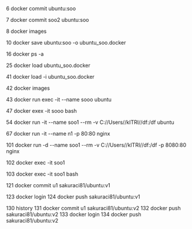 
   6 docker commit ubuntu:soo
   
   7 docker commit soo2 ubuntu:soo
   
   8 docker images
   
  10 docker save ubuntu:soo -o ubuntu_soo.docker
  
  16 docker ps -a
  
  25 docker load ubuntu_soo.docker
  
  41 docker load -i ubuntu_soo.docker
  
  42 docker images
  
  43 docker run exec -it --name sooo ubuntu

  47 docker exex -it sooo bash

  54 docker run -it --name soo1 --rm -v C://Users//kITRI//df:/df ubuntu

  67 docker run -it --name n1 -p 80:80 nginx


 101  docker run -d --name soo1 --rm -v C://Users//kITRI//df:/df -p 8080:80 nginx
 
 102 docker exec -it soo1
 
 103 docker exec -it soo1 bash


 121 docker commit u1 sakuraci81/ubuntu:v1

 123 docker login
 124 docker push sakuraci81/ubuntu:v1

 130 history
 131 docker commit u1 sakuraci81/ubuntu:v2
 132 docker push sakuraci81/ubuntu:v2
 133 docker login
 134 docker push sakuraci81/ubuntu:v2

